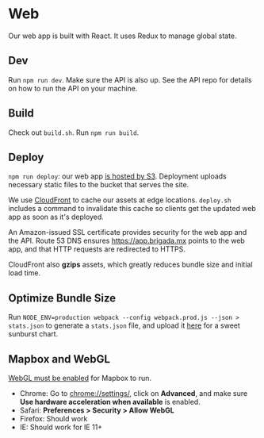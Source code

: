 # Web
Our web app is built with React. It uses Redux to manage global state.


## Dev
Run `npm run dev`. Make sure the API is also up. See the API repo for details on how to run the API on your machine.


## Build
Check out `build.sh`. Run `npm run build`.


## Deploy
`npm run deploy`: our web app [is hosted by S3](https://docs.aws.amazon.com/AmazonS3/latest/dev/website-hosting-custom-domain-walkthrough.html). Deployment uploads necessary static files to the bucket that serves the site.

We use [CloudFront](https://console.aws.amazon.com/cloudfront/home?region=us-west-2#) to cache our assets at edge locations. `deploy.sh` includes a command to invalidate this cache so clients get the updated web app as soon as it's deployed.

An Amazon-issued SSL certificate provides security for the web app and the API.
Route 53 DNS ensures <https://app.brigada.mx> points to the web app, and that HTTP requests are redirected to HTTPS.

CloudFront also __gzips__ assets, which greatly reduces bundle size and initial load time.


## Optimize Bundle Size
Run `NODE_ENV=production webpack --config webpack.prod.js --json > stats.json` to generate a `stats.json` file, and upload it [here](https://chrisbateman.github.io/webpack-visualizer/) for a sweet sunburst chart.


## Mapbox and WebGL
[WebGL must be enabled](https://support.biodigital.com/hc/en-us/articles/218322977-How-to-turn-on-WebGL-in-my-browser) for Mapbox to run.

- Chrome: Go to <chrome://settings/>, click on __Advanced__, and make sure __Use hardware acceleration when available__ is enabled.
- Safari: __Preferences > Security > Allow WebGL__
- Firefox: Should work
- IE: Should work for IE 11+
